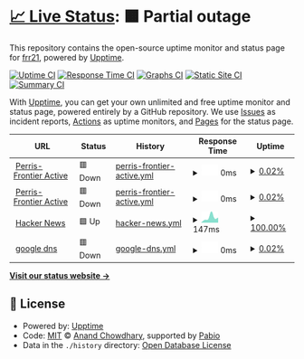# [📈 Live Status](https://frr21.github.io/f21up): <!--live status--> **🟧 Partial outage**

This repository contains the open-source uptime monitor and status page for [frr21](https://frr21.github.io/f21up), powered by [Upptime](https://github.com/upptime/upptime).

[![Uptime CI](https://github.com/frr21/f21up/workflows/Uptime%20CI/badge.svg)](https://github.com/frr21/f21up/actions?query=workflow%3A%22Uptime+CI%22)
[![Response Time CI](https://github.com/frr21/f21up/workflows/Response%20Time%20CI/badge.svg)](https://github.com/frr21/f21up/actions?query=workflow%3A%22Response+Time+CI%22)
[![Graphs CI](https://github.com/frr21/f21up/workflows/Graphs%20CI/badge.svg)](https://github.com/frr21/f21up/actions?query=workflow%3A%22Graphs+CI%22)
[![Static Site CI](https://github.com/frr21/f21up/workflows/Static%20Site%20CI/badge.svg)](https://github.com/frr21/f21up/actions?query=workflow%3A%22Static+Site+CI%22)
[![Summary CI](https://github.com/frr21/f21up/workflows/Summary%20CI/badge.svg)](https://github.com/frr21/f21up/actions?query=workflow%3A%22Summary+CI%22)

With [Upptime](https://upptime.js.org), you can get your own unlimited and free uptime monitor and status page, powered entirely by a GitHub repository. We use [Issues](https://github.com/frr21/f21up/issues) as incident reports, [Actions](https://github.com/frr21/f21up/actions) as uptime monitors, and [Pages](https://frr21.github.io/f21up) for the status page.

<!--start: status pages-->
<!-- This summary is generated by Upptime (https://github.com/upptime/upptime) -->
<!-- Do not edit this manually, your changes will be overwritten -->
<!-- prettier-ignore -->
| URL | Status | History | Response Time | Uptime |
| --- | ------ | ------- | ------------- | ------ |
| <img alt="" src="https://icons.duckduckgo.com/ip3/null.ico" height="13"> [Perris-Frontier Active](47.176.103.147) | 🟥 Down | [perris-frontier-active.yml](https://github.com/frr21/f21up/commits/HEAD/history/perris-frontier-active.yml) | <details><summary><img alt="Response time graph" src="./graphs/perris-frontier-active/response-time-week.png" height="20"> 0ms</summary><br><a href="https://frr21.github.io/f21up/history/perris-frontier-active"><img alt="Response time 0" src="https://img.shields.io/endpoint?url=https%3A%2F%2Fraw.githubusercontent.com%2Ffrr21%2Ff21up%2FHEAD%2Fapi%2Fperris-frontier-active%2Fresponse-time.json"></a><br><a href="https://frr21.github.io/f21up/history/perris-frontier-active"><img alt="24-hour response time 0" src="https://img.shields.io/endpoint?url=https%3A%2F%2Fraw.githubusercontent.com%2Ffrr21%2Ff21up%2FHEAD%2Fapi%2Fperris-frontier-active%2Fresponse-time-day.json"></a><br><a href="https://frr21.github.io/f21up/history/perris-frontier-active"><img alt="7-day response time 0" src="https://img.shields.io/endpoint?url=https%3A%2F%2Fraw.githubusercontent.com%2Ffrr21%2Ff21up%2FHEAD%2Fapi%2Fperris-frontier-active%2Fresponse-time-week.json"></a><br><a href="https://frr21.github.io/f21up/history/perris-frontier-active"><img alt="30-day response time 0" src="https://img.shields.io/endpoint?url=https%3A%2F%2Fraw.githubusercontent.com%2Ffrr21%2Ff21up%2FHEAD%2Fapi%2Fperris-frontier-active%2Fresponse-time-month.json"></a><br><a href="https://frr21.github.io/f21up/history/perris-frontier-active"><img alt="1-year response time 0" src="https://img.shields.io/endpoint?url=https%3A%2F%2Fraw.githubusercontent.com%2Ffrr21%2Ff21up%2FHEAD%2Fapi%2Fperris-frontier-active%2Fresponse-time-year.json"></a></details> | <details><summary><a href="https://frr21.github.io/f21up/history/perris-frontier-active">0.02%</a></summary><a href="https://frr21.github.io/f21up/history/perris-frontier-active"><img alt="All-time uptime 0.02%" src="https://img.shields.io/endpoint?url=https%3A%2F%2Fraw.githubusercontent.com%2Ffrr21%2Ff21up%2FHEAD%2Fapi%2Fperris-frontier-active%2Fuptime.json"></a><br><a href="https://frr21.github.io/f21up/history/perris-frontier-active"><img alt="24-hour uptime 0.00%" src="https://img.shields.io/endpoint?url=https%3A%2F%2Fraw.githubusercontent.com%2Ffrr21%2Ff21up%2FHEAD%2Fapi%2Fperris-frontier-active%2Fuptime-day.json"></a><br><a href="https://frr21.github.io/f21up/history/perris-frontier-active"><img alt="7-day uptime 0.02%" src="https://img.shields.io/endpoint?url=https%3A%2F%2Fraw.githubusercontent.com%2Ffrr21%2Ff21up%2FHEAD%2Fapi%2Fperris-frontier-active%2Fuptime-week.json"></a><br><a href="https://frr21.github.io/f21up/history/perris-frontier-active"><img alt="30-day uptime 0.02%" src="https://img.shields.io/endpoint?url=https%3A%2F%2Fraw.githubusercontent.com%2Ffrr21%2Ff21up%2FHEAD%2Fapi%2Fperris-frontier-active%2Fuptime-month.json"></a><br><a href="https://frr21.github.io/f21up/history/perris-frontier-active"><img alt="1-year uptime 0.02%" src="https://img.shields.io/endpoint?url=https%3A%2F%2Fraw.githubusercontent.com%2Ffrr21%2Ff21up%2FHEAD%2Fapi%2Fperris-frontier-active%2Fuptime-year.json"></a></details>
| <img alt="" src="https://icons.duckduckgo.com/ip3/null.ico" height="13"> [Perris-Frontier Active](47.176.103.147) | 🟥 Down | [perris-frontier-active.yml](https://github.com/frr21/f21up/commits/HEAD/history/perris-frontier-active.yml) | <details><summary><img alt="Response time graph" src="./graphs/perris-frontier-active/response-time-week.png" height="20"> 0ms</summary><br><a href="https://frr21.github.io/f21up/history/perris-frontier-active"><img alt="Response time 0" src="https://img.shields.io/endpoint?url=https%3A%2F%2Fraw.githubusercontent.com%2Ffrr21%2Ff21up%2FHEAD%2Fapi%2Fperris-frontier-active%2Fresponse-time.json"></a><br><a href="https://frr21.github.io/f21up/history/perris-frontier-active"><img alt="24-hour response time 0" src="https://img.shields.io/endpoint?url=https%3A%2F%2Fraw.githubusercontent.com%2Ffrr21%2Ff21up%2FHEAD%2Fapi%2Fperris-frontier-active%2Fresponse-time-day.json"></a><br><a href="https://frr21.github.io/f21up/history/perris-frontier-active"><img alt="7-day response time 0" src="https://img.shields.io/endpoint?url=https%3A%2F%2Fraw.githubusercontent.com%2Ffrr21%2Ff21up%2FHEAD%2Fapi%2Fperris-frontier-active%2Fresponse-time-week.json"></a><br><a href="https://frr21.github.io/f21up/history/perris-frontier-active"><img alt="30-day response time 0" src="https://img.shields.io/endpoint?url=https%3A%2F%2Fraw.githubusercontent.com%2Ffrr21%2Ff21up%2FHEAD%2Fapi%2Fperris-frontier-active%2Fresponse-time-month.json"></a><br><a href="https://frr21.github.io/f21up/history/perris-frontier-active"><img alt="1-year response time 0" src="https://img.shields.io/endpoint?url=https%3A%2F%2Fraw.githubusercontent.com%2Ffrr21%2Ff21up%2FHEAD%2Fapi%2Fperris-frontier-active%2Fresponse-time-year.json"></a></details> | <details><summary><a href="https://frr21.github.io/f21up/history/perris-frontier-active">0.02%</a></summary><a href="https://frr21.github.io/f21up/history/perris-frontier-active"><img alt="All-time uptime 0.02%" src="https://img.shields.io/endpoint?url=https%3A%2F%2Fraw.githubusercontent.com%2Ffrr21%2Ff21up%2FHEAD%2Fapi%2Fperris-frontier-active%2Fuptime.json"></a><br><a href="https://frr21.github.io/f21up/history/perris-frontier-active"><img alt="24-hour uptime 0.00%" src="https://img.shields.io/endpoint?url=https%3A%2F%2Fraw.githubusercontent.com%2Ffrr21%2Ff21up%2FHEAD%2Fapi%2Fperris-frontier-active%2Fuptime-day.json"></a><br><a href="https://frr21.github.io/f21up/history/perris-frontier-active"><img alt="7-day uptime 0.02%" src="https://img.shields.io/endpoint?url=https%3A%2F%2Fraw.githubusercontent.com%2Ffrr21%2Ff21up%2FHEAD%2Fapi%2Fperris-frontier-active%2Fuptime-week.json"></a><br><a href="https://frr21.github.io/f21up/history/perris-frontier-active"><img alt="30-day uptime 0.02%" src="https://img.shields.io/endpoint?url=https%3A%2F%2Fraw.githubusercontent.com%2Ffrr21%2Ff21up%2FHEAD%2Fapi%2Fperris-frontier-active%2Fuptime-month.json"></a><br><a href="https://frr21.github.io/f21up/history/perris-frontier-active"><img alt="1-year uptime 0.02%" src="https://img.shields.io/endpoint?url=https%3A%2F%2Fraw.githubusercontent.com%2Ffrr21%2Ff21up%2FHEAD%2Fapi%2Fperris-frontier-active%2Fuptime-year.json"></a></details>
| <img alt="" src="https://icons.duckduckgo.com/ip3/news.ycombinator.com.ico" height="13"> [Hacker News](https://news.ycombinator.com) | 🟩 Up | [hacker-news.yml](https://github.com/frr21/f21up/commits/HEAD/history/hacker-news.yml) | <details><summary><img alt="Response time graph" src="./graphs/hacker-news/response-time-week.png" height="20"> 147ms</summary><br><a href="https://frr21.github.io/f21up/history/hacker-news"><img alt="Response time 147" src="https://img.shields.io/endpoint?url=https%3A%2F%2Fraw.githubusercontent.com%2Ffrr21%2Ff21up%2FHEAD%2Fapi%2Fhacker-news%2Fresponse-time.json"></a><br><a href="https://frr21.github.io/f21up/history/hacker-news"><img alt="24-hour response time 125" src="https://img.shields.io/endpoint?url=https%3A%2F%2Fraw.githubusercontent.com%2Ffrr21%2Ff21up%2FHEAD%2Fapi%2Fhacker-news%2Fresponse-time-day.json"></a><br><a href="https://frr21.github.io/f21up/history/hacker-news"><img alt="7-day response time 147" src="https://img.shields.io/endpoint?url=https%3A%2F%2Fraw.githubusercontent.com%2Ffrr21%2Ff21up%2FHEAD%2Fapi%2Fhacker-news%2Fresponse-time-week.json"></a><br><a href="https://frr21.github.io/f21up/history/hacker-news"><img alt="30-day response time 147" src="https://img.shields.io/endpoint?url=https%3A%2F%2Fraw.githubusercontent.com%2Ffrr21%2Ff21up%2FHEAD%2Fapi%2Fhacker-news%2Fresponse-time-month.json"></a><br><a href="https://frr21.github.io/f21up/history/hacker-news"><img alt="1-year response time 147" src="https://img.shields.io/endpoint?url=https%3A%2F%2Fraw.githubusercontent.com%2Ffrr21%2Ff21up%2FHEAD%2Fapi%2Fhacker-news%2Fresponse-time-year.json"></a></details> | <details><summary><a href="https://frr21.github.io/f21up/history/hacker-news">100.00%</a></summary><a href="https://frr21.github.io/f21up/history/hacker-news"><img alt="All-time uptime 100.00%" src="https://img.shields.io/endpoint?url=https%3A%2F%2Fraw.githubusercontent.com%2Ffrr21%2Ff21up%2FHEAD%2Fapi%2Fhacker-news%2Fuptime.json"></a><br><a href="https://frr21.github.io/f21up/history/hacker-news"><img alt="24-hour uptime 100.00%" src="https://img.shields.io/endpoint?url=https%3A%2F%2Fraw.githubusercontent.com%2Ffrr21%2Ff21up%2FHEAD%2Fapi%2Fhacker-news%2Fuptime-day.json"></a><br><a href="https://frr21.github.io/f21up/history/hacker-news"><img alt="7-day uptime 100.00%" src="https://img.shields.io/endpoint?url=https%3A%2F%2Fraw.githubusercontent.com%2Ffrr21%2Ff21up%2FHEAD%2Fapi%2Fhacker-news%2Fuptime-week.json"></a><br><a href="https://frr21.github.io/f21up/history/hacker-news"><img alt="30-day uptime 100.00%" src="https://img.shields.io/endpoint?url=https%3A%2F%2Fraw.githubusercontent.com%2Ffrr21%2Ff21up%2FHEAD%2Fapi%2Fhacker-news%2Fuptime-month.json"></a><br><a href="https://frr21.github.io/f21up/history/hacker-news"><img alt="1-year uptime 100.00%" src="https://img.shields.io/endpoint?url=https%3A%2F%2Fraw.githubusercontent.com%2Ffrr21%2Ff21up%2FHEAD%2Fapi%2Fhacker-news%2Fuptime-year.json"></a></details>
| <img alt="" src="https://icons.duckduckgo.com/ip3/null.ico" height="13"> [google dns](8.8.8.8) | 🟥 Down | [google-dns.yml](https://github.com/frr21/f21up/commits/HEAD/history/google-dns.yml) | <details><summary><img alt="Response time graph" src="./graphs/google-dns/response-time-week.png" height="20"> 0ms</summary><br><a href="https://frr21.github.io/f21up/history/google-dns"><img alt="Response time 0" src="https://img.shields.io/endpoint?url=https%3A%2F%2Fraw.githubusercontent.com%2Ffrr21%2Ff21up%2FHEAD%2Fapi%2Fgoogle-dns%2Fresponse-time.json"></a><br><a href="https://frr21.github.io/f21up/history/google-dns"><img alt="24-hour response time 0" src="https://img.shields.io/endpoint?url=https%3A%2F%2Fraw.githubusercontent.com%2Ffrr21%2Ff21up%2FHEAD%2Fapi%2Fgoogle-dns%2Fresponse-time-day.json"></a><br><a href="https://frr21.github.io/f21up/history/google-dns"><img alt="7-day response time 0" src="https://img.shields.io/endpoint?url=https%3A%2F%2Fraw.githubusercontent.com%2Ffrr21%2Ff21up%2FHEAD%2Fapi%2Fgoogle-dns%2Fresponse-time-week.json"></a><br><a href="https://frr21.github.io/f21up/history/google-dns"><img alt="30-day response time 0" src="https://img.shields.io/endpoint?url=https%3A%2F%2Fraw.githubusercontent.com%2Ffrr21%2Ff21up%2FHEAD%2Fapi%2Fgoogle-dns%2Fresponse-time-month.json"></a><br><a href="https://frr21.github.io/f21up/history/google-dns"><img alt="1-year response time 0" src="https://img.shields.io/endpoint?url=https%3A%2F%2Fraw.githubusercontent.com%2Ffrr21%2Ff21up%2FHEAD%2Fapi%2Fgoogle-dns%2Fresponse-time-year.json"></a></details> | <details><summary><a href="https://frr21.github.io/f21up/history/google-dns">0.02%</a></summary><a href="https://frr21.github.io/f21up/history/google-dns"><img alt="All-time uptime 0.02%" src="https://img.shields.io/endpoint?url=https%3A%2F%2Fraw.githubusercontent.com%2Ffrr21%2Ff21up%2FHEAD%2Fapi%2Fgoogle-dns%2Fuptime.json"></a><br><a href="https://frr21.github.io/f21up/history/google-dns"><img alt="24-hour uptime 0.00%" src="https://img.shields.io/endpoint?url=https%3A%2F%2Fraw.githubusercontent.com%2Ffrr21%2Ff21up%2FHEAD%2Fapi%2Fgoogle-dns%2Fuptime-day.json"></a><br><a href="https://frr21.github.io/f21up/history/google-dns"><img alt="7-day uptime 0.02%" src="https://img.shields.io/endpoint?url=https%3A%2F%2Fraw.githubusercontent.com%2Ffrr21%2Ff21up%2FHEAD%2Fapi%2Fgoogle-dns%2Fuptime-week.json"></a><br><a href="https://frr21.github.io/f21up/history/google-dns"><img alt="30-day uptime 0.02%" src="https://img.shields.io/endpoint?url=https%3A%2F%2Fraw.githubusercontent.com%2Ffrr21%2Ff21up%2FHEAD%2Fapi%2Fgoogle-dns%2Fuptime-month.json"></a><br><a href="https://frr21.github.io/f21up/history/google-dns"><img alt="1-year uptime 0.02%" src="https://img.shields.io/endpoint?url=https%3A%2F%2Fraw.githubusercontent.com%2Ffrr21%2Ff21up%2FHEAD%2Fapi%2Fgoogle-dns%2Fuptime-year.json"></a></details>

<!--end: status pages-->

[**Visit our status website →**](https://frr21.github.io/f21up)

## 📄 License

- Powered by: [Upptime](https://github.com/upptime/upptime)
- Code: [MIT](./LICENSE) © [Anand Chowdhary](https://anandchowdhary.com), supported by [Pabio](https://pabio.com)
- Data in the `./history` directory: [Open Database License](https://opendatacommons.org/licenses/odbl/1-0/)

